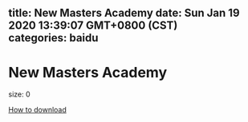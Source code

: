 
title: New Masters Academy
date: Sun Jan 19 2020 13:39:07 GMT+0800 (CST)    
categories: baidu
---

# New Masters Academy
size: 0
 
 

[How to download](https://bpcam.bemobtrk.com/go/2ceec3aa-1ca2-46d6-b9ff-aaa5c184517c?jno=5351)